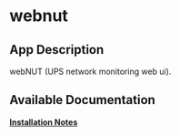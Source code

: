 # webnut

## App Description

webNUT (UPS network monitoring web ui).

## Available Documentation

[**Installation Notes**](charts/stable/webnut/installation_notes)

